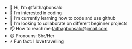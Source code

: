 - 👋 Hi, I’m @faithagbonsalo
- 👀 I’m interested in coding
- 🌱 I’m currently learning how to code and use github
- 💞️ I’m looking to collaborate on different beginner projects
- 📫 How to reach me:faithagbonsalo@gmail.com
- 😄 Pronouns: She/Her
- ⚡ Fun fact: I love travelling

<!---
faithagbonsalo/faithagbonsalo is a ✨ special ✨ repository because its `README.md` (this file) appears on your GitHub profile.
You can click the Preview link to take a look at your changes.
--->
